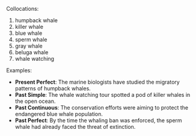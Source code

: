 Collocations:
1. humpback whale
2. killer whale
3. blue whale
4. sperm whale
5. gray whale
6. beluga whale
7. whale watching

Examples:
- **Present Perfect**: The marine biologists have studied the migratory patterns of humpback whales.
- **Past Simple**: The whale watching tour spotted a pod of killer whales in the open ocean.
- **Past Continuous**: The conservation efforts were aiming to protect the endangered blue whale population.
- **Past Perfect**: By the time the whaling ban was enforced, the sperm whale had already faced the threat of extinction.